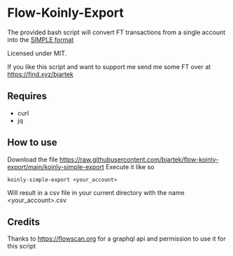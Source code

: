# Flow-Koinly-Export

The provided bash script will convert FT transactions from a single account into the [SIMPLE format](https://help.koinly.io/en/articles/3662999-how-to-create-a-custom-csv-file-with-your-data)

Licensed under MIT.

If you like this script and want to support me send me some FT over at https://find.xyz/bjartek

## Requires
 - curl
 - jq


## How to use
Download the file https://raw.githubusercontent.com/bjartek/flow-koinly-export/main/koinly-simple-export
Execute it like so
```
koinly-simple-export <your_account>
```

Will result in a csv file in your current directory with the name <your_account>.csv


## Credits
Thanks to https://flowscan.org for a graphql api and permission to use it for this script

